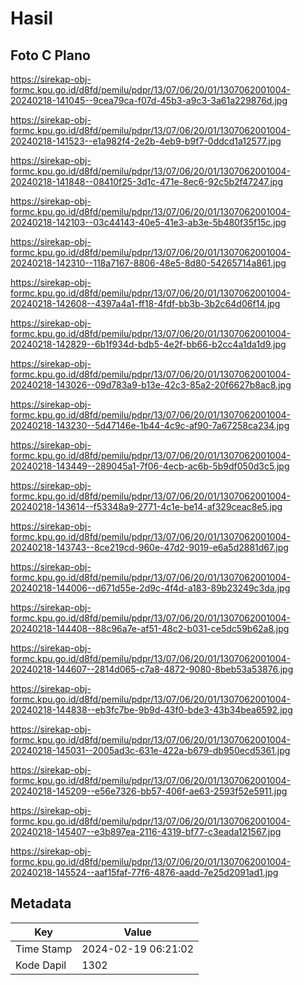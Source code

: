 # Hasil

## Foto C Plano

https://sirekap-obj-formc.kpu.go.id/d8fd/pemilu/pdpr/13/07/06/20/01/1307062001004-20240218-141045--9cea79ca-f07d-45b3-a9c3-3a61a229876d.jpg

https://sirekap-obj-formc.kpu.go.id/d8fd/pemilu/pdpr/13/07/06/20/01/1307062001004-20240218-141523--e1a982f4-2e2b-4eb9-b9f7-0ddcd1a12577.jpg

https://sirekap-obj-formc.kpu.go.id/d8fd/pemilu/pdpr/13/07/06/20/01/1307062001004-20240218-141848--08410f25-3d1c-471e-8ec6-92c5b2f47247.jpg

https://sirekap-obj-formc.kpu.go.id/d8fd/pemilu/pdpr/13/07/06/20/01/1307062001004-20240218-142103--03c44143-40e5-41e3-ab3e-5b480f35f15c.jpg

https://sirekap-obj-formc.kpu.go.id/d8fd/pemilu/pdpr/13/07/06/20/01/1307062001004-20240218-142310--118a7167-8806-48e5-8d80-54265714a861.jpg

https://sirekap-obj-formc.kpu.go.id/d8fd/pemilu/pdpr/13/07/06/20/01/1307062001004-20240218-142608--4397a4a1-ff18-4fdf-bb3b-3b2c64d06f14.jpg

https://sirekap-obj-formc.kpu.go.id/d8fd/pemilu/pdpr/13/07/06/20/01/1307062001004-20240218-142829--6b1f934d-bdb5-4e2f-bb66-b2cc4a1da1d9.jpg

https://sirekap-obj-formc.kpu.go.id/d8fd/pemilu/pdpr/13/07/06/20/01/1307062001004-20240218-143026--09d783a9-b13e-42c3-85a2-20f6627b8ac8.jpg

https://sirekap-obj-formc.kpu.go.id/d8fd/pemilu/pdpr/13/07/06/20/01/1307062001004-20240218-143230--5d47146e-1b44-4c9c-af90-7a67258ca234.jpg

https://sirekap-obj-formc.kpu.go.id/d8fd/pemilu/pdpr/13/07/06/20/01/1307062001004-20240218-143449--289045a1-7f06-4ecb-ac6b-5b9df050d3c5.jpg

https://sirekap-obj-formc.kpu.go.id/d8fd/pemilu/pdpr/13/07/06/20/01/1307062001004-20240218-143614--f53348a9-2771-4c1e-be14-af329ceac8e5.jpg

https://sirekap-obj-formc.kpu.go.id/d8fd/pemilu/pdpr/13/07/06/20/01/1307062001004-20240218-143743--8ce219cd-960e-47d2-9019-e6a5d2881d67.jpg

https://sirekap-obj-formc.kpu.go.id/d8fd/pemilu/pdpr/13/07/06/20/01/1307062001004-20240218-144006--d671d55e-2d9c-4f4d-a183-89b23249c3da.jpg

https://sirekap-obj-formc.kpu.go.id/d8fd/pemilu/pdpr/13/07/06/20/01/1307062001004-20240218-144408--88c96a7e-af51-48c2-b031-ce5dc59b62a8.jpg

https://sirekap-obj-formc.kpu.go.id/d8fd/pemilu/pdpr/13/07/06/20/01/1307062001004-20240218-144607--2814d065-c7a8-4872-9080-8beb53a53876.jpg

https://sirekap-obj-formc.kpu.go.id/d8fd/pemilu/pdpr/13/07/06/20/01/1307062001004-20240218-144838--eb3fc7be-9b9d-43f0-bde3-43b34bea6592.jpg

https://sirekap-obj-formc.kpu.go.id/d8fd/pemilu/pdpr/13/07/06/20/01/1307062001004-20240218-145031--2005ad3c-631e-422a-b679-db950ecd5361.jpg

https://sirekap-obj-formc.kpu.go.id/d8fd/pemilu/pdpr/13/07/06/20/01/1307062001004-20240218-145209--e56e7326-bb57-406f-ae63-2593f52e5911.jpg

https://sirekap-obj-formc.kpu.go.id/d8fd/pemilu/pdpr/13/07/06/20/01/1307062001004-20240218-145407--e3b897ea-2116-4319-bf77-c3eada121567.jpg

https://sirekap-obj-formc.kpu.go.id/d8fd/pemilu/pdpr/13/07/06/20/01/1307062001004-20240218-145524--aaf15faf-77f6-4876-aadd-7e25d2091ad1.jpg


## Metadata

| Key        | Value               |
| ---------- | ------------------- |
| Time Stamp | 2024-02-19 06:21:02 |
| Kode Dapil | 1302                |



